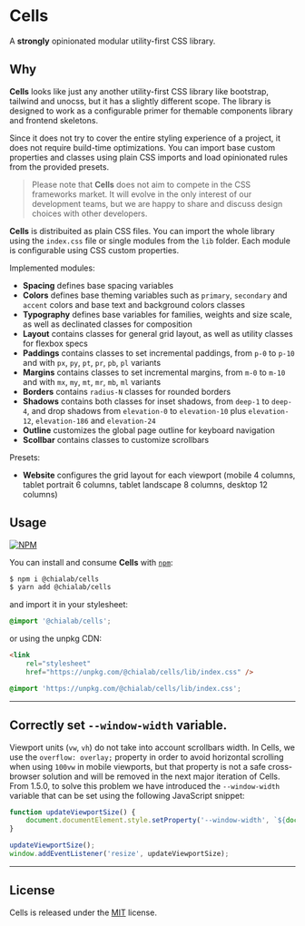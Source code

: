 # Cells

A **strongly** opinionated modular utility-first CSS library.

## Why

**Cells** looks like just any another utility-first CSS library like bootstrap, tailwind and unocss, but it has a slightly different scope. The library is designed to work as a configurable primer for themable components library and frontend skeletons.

Since it does not try to cover the entire styling experience of a project, it does not require build-time optimizations. You can import base custom properties and classes using plain CSS imports and load opinionated rules from the provided presets.

> Please note that **Cells** does not aim to compete in the CSS frameworks market. It will evolve in the only interest of our development teams, but we are happy to share and discuss design choices with other developers.

**Cells** is distribuited as plain CSS files. You can import the whole library using the `index.css` file or single modules from the `lib` folder. Each module is configurable using CSS custom properties.

Implemented modules:

-   **Spacing** defines base spacing variables
-   **Colors** defines base theming variables such as `primary`, `secondary` and `accent` colors and base text and background colors classes
-   **Typography** defines base variables for families, weights and size scale, as well as declinated classes for composition
-   **Layout** contains classes for general grid layout, as well as utility classes for flexbox specs
-   **Paddings** contains classes to set incremental paddings, from `p-0` to `p-10` and with `px`, `py`, `pt`, `pr`, `pb`, `pl` variants
-   **Margins** contains classes to set incremental margins, from `m-0` to `m-10` and with `mx`, `my`, `mt`, `mr`, `mb`, `ml` variants
-   **Borders** contains `radius-N` classes for rounded borders
-   **Shadows** contains both classes for inset shadows, from `deep-1` to `deep-4`, and drop shadows from `elevation-0` to `elevation-10` plus `elevation-12`, `elevation-186` and `elevation-24`
-   **Outline** customizes the global page outline for keyboard navigation
-   **Scollbar** contains classes to customize scrollbars

Presets:

-   **Website** configures the grid layout for each viewport (mobile 4 columns, tablet portrait 6 columns, tablet landscape 8 columns, desktop 12 columns)

## Usage

[![NPM](https://img.shields.io/npm/v/@chialab/cells.svg)](https://www.npmjs.com/package/@chialab/cells)

You can install and consume **Cells** with [`npm`](https://www.npmjs.com/):

```sh
$ npm i @chialab/cells
$ yarn add @chialab/cells
```

and import it in your stylesheet:

```css
@import '@chialab/cells';
```

or using the unpkg CDN:

```html
<link
    rel="stylesheet"
    href="https://unpkg.com/@chialab/cells/lib/index.css" />
```

```css
@import 'https://unpkg.com/@chialab/cells/lib/index.css';
```

---

## Correctly set `--window-width` variable.

Viewport units (`vw`, `vh`) do not take into account scrollbars width. In Cells, we use the `overflow: overlay;` property in order to avoid horizontal scrolling when using `100vw` in mobile viewports, but that property is not a safe cross-browser solution and will be removed in the next major iteration of Cells. From 1.5.0, to solve this problem we have introduced the `--window-width` variable that can be set using the following JavaScript snippet:

```js
function updateViewportSize() {
    document.documentElement.style.setProperty('--window-width', `${document.body.clientWidth}px`);
}

updateViewportSize();
window.addEventListener('resize', updateViewportSize);
```

---

## License

Cells is released under the [MIT](https://github.com/chialab/cells/blob/main/LICENSE) license.
